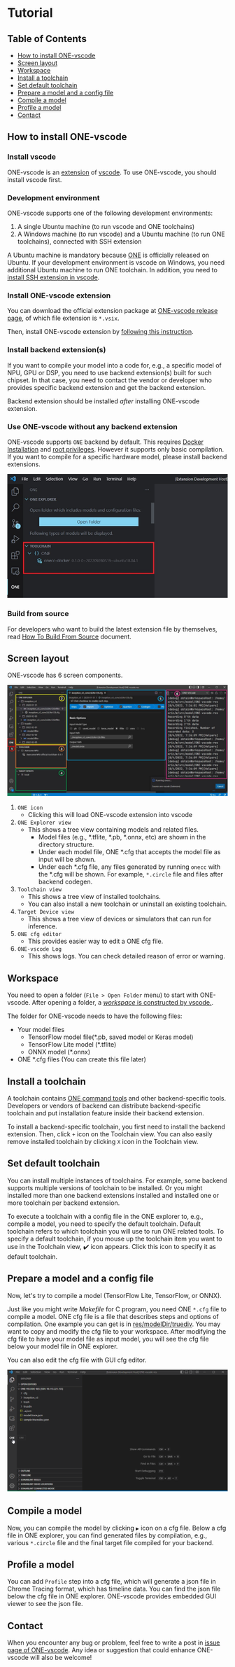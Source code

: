 # Tutorial

## Table of Contents

- [How to install ONE-vscode](#how-to-install-one-vscode)
- [Screen layout](#screen-layout)
- [Workspace](#workspace)
- [Install a toolchain](#install-a-toolchain)
- [Set default toolchain](#set-default-toolchain)
- [Prepare a model and a config file](#prepare-a-model-and-a-config-file)
- [Compile a model](#compile-a-model)
- [Profile a model](#profile-a-model)
- [Contact](#contact)

## How to install ONE-vscode

### Install vscode

ONE-vscode is an [extension](https://code.visualstudio.com/docs/editor/extension-marketplace) of [vscode](https://code.visualstudio.com/). To use ONE-vscode, you should install vscode first.

### Development environment

ONE-vscode supports one of the following development environments:
1. A single Ubuntu machine (to run vscode and ONE toolchains)
2. A Windows machine (to run vscode) and a Ubuntu machine (to run ONE toolchains), connected with SSH extension

A Ubuntu machine is mandatory because [ONE](https://github.com/Samsung/ONE) is officially released on Ubuntu. If your development environment is vscode on Windows, you need additional Ubuntu machine to run ONE toolchain. In addition, you need to [install SSH extension in vscode](https://code.visualstudio.com/docs/remote/ssh-tutorial).

### Install ONE-vscode extension

You can download the official extension package at [ONE-vscode release page](https://github.com/Samsung/ONE-vscode/releases), of which file extension is `*.vsix`.

Then, install ONE-vscode extension by [following this instruction](https://code.visualstudio.com/docs/editor/extension-marketplace#_install-from-a-vsix).

### Install backend extension(s)

If you want to compile your model into a code for, e.g., a specific model of NPU, GPU or DSP, you need to use backend extension(s) built for such chipset. In that case, you need to contact the vendor or developer who provides specific backend extension and get the backend extension.

Backend extension should be installed _after_ installing ONE-vscode extension.

### Use ONE-vscode without any backend extension
ONE-vscode supports `ONE` backend by default. This requires [Docker Installation](https://docs.docker.com/desktop/install/ubuntu/) and [root privileges](https://docs.docker.com/engine/install/linux-postinstall/). However it supports only basic compilation. If you want to compile for a specific hardware model, please install backend extensions.

![](OneToolchain.jpg)

### Build from source

For developers who want to build the latest extension file by themselves, read [How To Build From Source](./HowToBuildFromSource.md) document.

## Screen layout

ONE-vscode has 6 screen components.

![](ScreenLayout.jpg)

1. `ONE icon`
    - Clicking this will load ONE-vscode extension into vscode
2. `ONE Explorer view`
    - This shows a tree view containing models and related files.
        - Model files (e.g., *.tflite, *.pb, *.onnx, etc) are shown in the directory structure.
        - Under each model file, ONE *.cfg that accepts the model file as input will be shown.
        - Under each *.cfg file, any files generated by running `onecc` with the *.cfg will be shown. For example, `*.circle` file and files after backend codegen.
3. `Toolchain view`
    - This shows a tree view of installed toolchains.
    - You can also install a new toolchain or uninstall an existing toolchain.
4. `Target Device view`
    - This shows a tree view of devices or simulators that can run for inference.
5. `ONE cfg editor`
    - This provides easier way to edit a ONE cfg file.
6. `ONE-vscode Log`
    - This shows logs. You can check detailed reason of error or warning.

## Workspace

You need to open a folder (`File > Open Folder` menu) to start with ONE-vscode. After opening a folder, a [_workspace_ is constructed by vscode.](https://code.visualstudio.com/docs/editor/workspaces).

The folder for ONE-vscode needs to have the following files:
- Your model files
  - TensorFlow model file(*.pb, saved model or Keras model)
  - TensorFlow Lite model (*.tflite)
  - ONNX model (*.onnx)
- ONE *.cfg files (You can create this file later)

## Install a toolchain

A toolchain contains [ONE command tools](https://github.com/Samsung/ONE/tree/master/compiler/one-cmds) and other backend-specific tools. Developers or vendors of backend can distribute backend-specific toolchain and put installation feature inside their backend extension.

To install a backend-specific toolchain, you first need to install the backend extension. Then, click `+` icon on the Toolchain view. You can also easily remove installed toolchain by clicking `X` icon in the Toolchain view.

## Set default toolchain

You can install multiple instances of toolchains. For example, some backend supports multiple versions of toolchain to be installed. Or you might installed more than one backend extensions installed and installed one or more toolchain per backend extension.

To execute a toolchain with a config file in the ONE explorer to, e.g., compile a model, you need to specify the default toolchain. Default toolchain refers to which toolchain you will use to run ONE related tools. To specify a default toolchain, if you mouse up the toolchain item you want to use in the Toolchain view, :heavy_check_mark: icon appears. Click this icon to specify it as default toolchain.

## Prepare a model and a config file

Now, let's try to compile  a model (TensorFlow Lite, TensorFlow, or ONNX).

Just like you might write _Makefile_ for C program, you need ONE `*.cfg` file to compile a model. ONE cfg file is a file that describes steps and options of compilation.
One example you can get is in [res/modelDir/truediv](../res/modelDir/truediv/). You may want to copy and modify the cfg file to your workspace. After modifying the cfg file to have your model file as input model, you will see the cfg file below your model file in ONE explorer.

You can also edit the cfg file with GUI cfg editor.

![](one-explorer-cfg-editor.gif)

## Compile a model

Now, you can compile the model by clicking `▶` icon on a cfg file. Below a cfg file in ONE explorer, you can find generated files by compilation, e.g., various `*.circle` file and the final target file compiled for your backend.

## Profile a model

You can add `Profile` step into a cfg file, which will generate a json file in Chrome Tracing format, which has timeline data.
You can find the json file below the cfg file in ONE explorer. ONE-vscode provides embedded GUI viewer to see the json file.

## Contact

When you encounter any bug or problem, feel free to write a post in [issue page of ONE-vscode](https://github.com/Samsung/ONE-vscode/issues). Any idea or suggestion that could enhance ONE-vscode will also be welcome!
